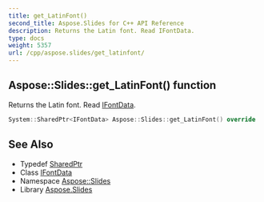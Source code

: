 ```yaml
---
title: get_LatinFont()
second_title: Aspose.Slides for C++ API Reference
description: Returns the Latin font. Read IFontData.
type: docs
weight: 5357
url: /cpp/aspose.slides/get_latinfont/
---
```

## Aspose::Slides::get_LatinFont() function


Returns the Latin font. Read [IFontData](../ifontdata/).

```cpp
System::SharedPtr<IFontData> Aspose::Slides::get_LatinFont() override
```

## See Also

* Typedef [SharedPtr](../system/sharedptr/)
* Class [IFontData](./ifontdata/)
* Namespace [Aspose::Slides](./)
* Library [Aspose.Slides](../)